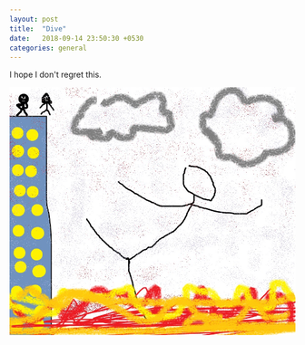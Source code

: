 ```yaml
---
layout: post
title:  "Dive"
date:   2018-09-14 23:50:30 +0530
categories: general
---
```


I hope I don't regret this.

<img src="/assets/images/dive.jpg">